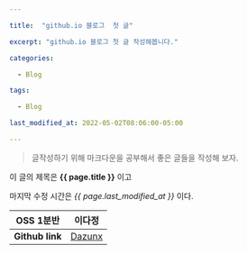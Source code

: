 ```yaml
---

title:  "github.io 블로그  첫 글"

excerpt: "github.io 블로그 첫 글 작성해봅니다."

categories:

  - Blog

tags:

  - Blog

last_modified_at: 2022-05-02T08:06:00-05:00

---
```


> 글작성하기 위해 마크다운을 공부해서 
좋은 글들을 작성해 보자.


이 글의 제목은 **{{ page.title }}** 이고

마지막 수정 시간은 *{{ page.last_modified_at }}* 이다.

|  **OSS 1분반**  |  이다정  |
|---|---|
|**Github link**|[Dazunx](https://github.com/Dazunx)|

